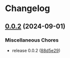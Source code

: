 # Changelog

## [0.0.2](https://github.com/ueokande/mock-chrome/compare/v0.0.1...v0.0.2) (2024-09-01)


### Miscellaneous Chores

* release 0.0.2 ([88d5e29](https://github.com/ueokande/mock-chrome/commit/88d5e29fd7d90220e47ed0cbceddf684c350de0f))
